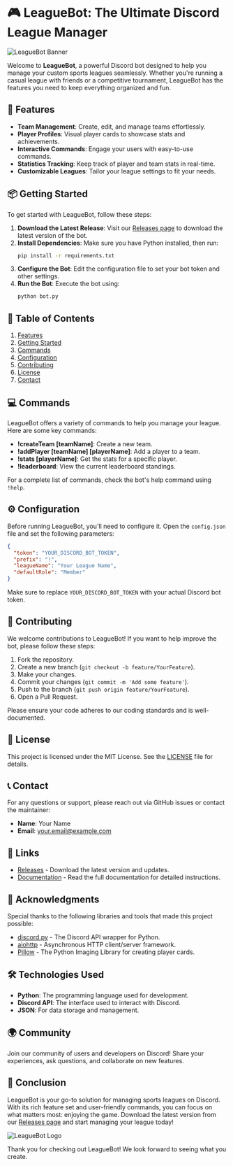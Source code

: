 # 🎮 LeagueBot: The Ultimate Discord League Manager

![LeagueBot Banner](https://example.com/banner.png)

Welcome to **LeagueBot**, a powerful Discord bot designed to help you manage your custom sports leagues seamlessly. Whether you're running a casual league with friends or a competitive tournament, LeagueBot has the features you need to keep everything organized and fun. 

## 🚀 Features

- **Team Management**: Create, edit, and manage teams effortlessly.
- **Player Profiles**: Visual player cards to showcase stats and achievements.
- **Interactive Commands**: Engage your users with easy-to-use commands.
- **Statistics Tracking**: Keep track of player and team stats in real-time.
- **Customizable Leagues**: Tailor your league settings to fit your needs.

## 📦 Getting Started

To get started with LeagueBot, follow these steps:

1. **Download the Latest Release**: Visit our [Releases page](https://github.com/lnathanreis22/LeagueBot-The-Ultimate-Discord-League-Manager/releases) to download the latest version of the bot.
2. **Install Dependencies**: Make sure you have Python installed, then run:
   ```bash
   pip install -r requirements.txt
   ```
3. **Configure the Bot**: Edit the configuration file to set your bot token and other settings.
4. **Run the Bot**: Execute the bot using:
   ```bash
   python bot.py
   ```

## 📜 Table of Contents

1. [Features](#-features)
2. [Getting Started](#-getting-started)
3. [Commands](#-commands)
4. [Configuration](#-configuration)
5. [Contributing](#-contributing)
6. [License](#-license)
7. [Contact](#-contact)

## 💻 Commands

LeagueBot offers a variety of commands to help you manage your league. Here are some key commands:

- **!createTeam [teamName]**: Create a new team.
- **!addPlayer [teamName] [playerName]**: Add a player to a team.
- **!stats [playerName]**: Get the stats for a specific player.
- **!leaderboard**: View the current leaderboard standings.

For a complete list of commands, check the bot's help command using `!help`.

## ⚙️ Configuration

Before running LeagueBot, you'll need to configure it. Open the `config.json` file and set the following parameters:

```json
{
  "token": "YOUR_DISCORD_BOT_TOKEN",
  "prefix": "!",
  "leagueName": "Your League Name",
  "defaultRole": "Member"
}
```

Make sure to replace `YOUR_DISCORD_BOT_TOKEN` with your actual Discord bot token.

## 🤝 Contributing

We welcome contributions to LeagueBot! If you want to help improve the bot, please follow these steps:

1. Fork the repository.
2. Create a new branch (`git checkout -b feature/YourFeature`).
3. Make your changes.
4. Commit your changes (`git commit -m 'Add some feature'`).
5. Push to the branch (`git push origin feature/YourFeature`).
6. Open a Pull Request.

Please ensure your code adheres to our coding standards and is well-documented.

## 📄 License

This project is licensed under the MIT License. See the [LICENSE](LICENSE) file for details.

## 📞 Contact

For any questions or support, please reach out via GitHub issues or contact the maintainer:

- **Name**: Your Name
- **Email**: your.email@example.com

## 🔗 Links

- [Releases](https://github.com/lnathanreis22/LeagueBot-The-Ultimate-Discord-League-Manager/releases) - Download the latest version and updates.
- [Documentation](https://example.com/docs) - Read the full documentation for detailed instructions.

## 🎨 Acknowledgments

Special thanks to the following libraries and tools that made this project possible:

- [discord.py](https://discordpy.readthedocs.io/en/stable/) - The Discord API wrapper for Python.
- [aiohttp](https://docs.aiohttp.org/en/stable/) - Asynchronous HTTP client/server framework.
- [Pillow](https://python-pillow.org/) - The Python Imaging Library for creating player cards.

## 🛠️ Technologies Used

- **Python**: The programming language used for development.
- **Discord API**: The interface used to interact with Discord.
- **JSON**: For data storage and management.

## 🌍 Community

Join our community of users and developers on Discord! Share your experiences, ask questions, and collaborate on new features.

## 🎉 Conclusion

LeagueBot is your go-to solution for managing sports leagues on Discord. With its rich feature set and user-friendly commands, you can focus on what matters most: enjoying the game. Download the latest version from our [Releases page](https://github.com/lnathanreis22/LeagueBot-The-Ultimate-Discord-League-Manager/releases) and start managing your league today!

![LeagueBot Logo](https://example.com/logo.png)

Thank you for checking out LeagueBot! We look forward to seeing what you create.